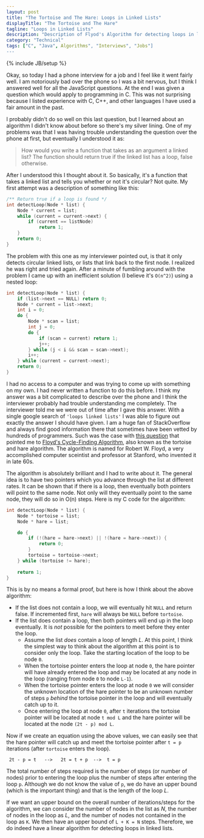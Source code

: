 ```yaml
---
layout: post
title: "The Tortoise and The Hare: Loops in Linked Lists"
displayTitle: "The Tortoise and The Hare"
tagline: "Loops in Linked Lists"
description: "Description of Flyod's Algorithm for detecting loops in linked lists, also known as the tortoise and the hare algorithm."
category: "Technical"
tags: ["C", "Java", Algorithms", "Interviews", "Jobs"]
---
```

{% include JB/setup %}

Okay, so today I had a phone interview for a job and I feel like it went fairly
well. I am notoriously bad over the phone so I was a bit nervous, but I think I
answered well for all the JavaScript questions. At the end I was given a
question which would apply to programming in C. This was not surprising because
I listed experience with C, C++, and other languages I have used a fair amount
in the past.

I probably didn't do so well on this last question, but I learned about an
algorithm I didn't know about before so there's my silver lining. One of my 
problems was that I was having trouble understanding the question over the phone
at first, but eventually I understood it as:

> How would you write a function that takes as an argument a linked list? The
> function should return true if the linked list has a loop, false otherwise.

After I understood this I thought about it. So basically, it's a function that
takes a linked list and tells you whether or not it's circular? Not quite. My 
first attempt was a description of something like this:

```cpp
/** Return true if a loop is found */
int detectLoop(Node * list) {
    Node * current = list;
    while (current = current->next) {
        if (current == listNode)
            return 1;
    }
    return 0;
}
```

The problem with this one as my interviewer pointed out, is that it only detects
circular linked lists, or lists that link back to the first node. I realized he
was right and tried again. After a minute of fumbling around with the problem I
came up with an inefficient solution (I believe it's `O(n^2)`) using a nested 
loop:

```cpp
int detectLoop(Node * list) {
    if (list->next == NULL) return 0;
    Node * current = list->next;
    int i = 0;
    do {
        Node * scan = list;
        int j = 0;
        do {
            if (scan = current) return 1;
            j++;
        } while (j < i && scan = scan->next);
        i++;
    } while (current = current->next);
    return 0;
}
```

I had no access to a computer and was trying to come up with something on my
own. I had never written a function to do this before. I think my answer was a
bit complicated to describe over the phone and I think the interviewer probably
had trouble understanding me completely. The interviewer told me we were out
of time after I gave this answer. With a single google search of 
`'loops linked lists'` I was able to figure out exactly the answer I should have
given. I am a huge fan of StackOverflow and always find good information there
that sometimes have been vetted by hundreds of programmers. Such was the case
with [this question][so-question] that pointed me to 
[Floyd's Cycle-Finding Algorithm][wiki-floyds-algorithm], also known as the
tortoise and hare algorithm. The algorithm is named for Robert W. Floyd, a
very accomplished computer sceintist and professor at Stanford, who invented it
in late 60s.

The algorithm is absolutely brilliant and I had to write about it.
The general idea is to have two pointers which you advance through the list
at different rates. It can be shown that if there is a loop, then eventually
both pointers will point to the same node. Not only will they eventually point
to the same node, they will do so in O(n) steps. Here is my C code for the 
algorithm:

```cpp
int detectLoop(Node * list) {
    Node * tortoise = list;
    Node * hare = list;

    do {
        if (!(hare = hare->next) || !(hare = hare->next)) {
            return 0;
        }
        tortoise = tortoise->next;
    } while (tortoise != hare);
    
    return 1;
}
```

This is by no means a formal proof, but here is how I think about the above
algorithm:

 - If the list does not contain a loop, we will eventually hit `NULL` and return
   false. If incremented first, `hare` will always be `NULL` before `tortoise`.
 - If the list does contain a loop, then both pointers will end up in the loop
   eventually. It is *not* possible for the pointers to meet before they enter the
   loop.
   - Assume the list *does* contain a loop of length *L*. At this point, I think 
     the simplest way to think about the algorithm at this point is to consider
     only the loop. Take the starting location of the loop to be node `0`.
   - When the tortoise pointer enters the loop at node `0`, the hare pointer 
     will have already entered the loop and may be located at any node in the 
     loop (ranging from node `0` to node `L-1`).
   - When the tortoise pointer enters the loop at node `0` we will consider the
     unknown location of the hare pointer to be an unknown number of steps `p`
     *behind* the tortoise pointer in the loop and will eventually catch up to it. 
   - Once entering the loop at node `0`, after `t` iterations the tortoise
     pointer will be located at node `t mod L` and the hare pointer will be located at the node `(2t - p) mod L`.

Now if we create an equation using the above values, we can easily see that the
hare pointer will catch up and meet the tortoise pointer after `t = p` iterations (after `tortoise` enters the loop). 

     2t - p = t   -->   2t = t + p  -->  t = p

The total number of steps required is the number of steps (or number of nodes)
prior to entering the loop plus the number of steps after entering the loop `p`.
Although we do not know the value of `p`, we do have an upper bound (which is
the important thing) and that is the length of the loop *L*. 

If we want an upper bound on the overall number of iterations/steps for the algorithm, we can consider the number of nodes in the list as *N*, the number of nodes in the loop as *L*, and the number of nodes not contained in the loop as
`K`. We then have an upper bound of `L + K = N` steps. Therefore, we do indeed have a linear algorithm for detecting loops in linked lists.

[so-question]: http://stackoverflow.com/questions/2663115/how-to-detect-a-loop-in-a-linked-list
[wiki-floyds-algorithm]: http://en.wikipedia.org/wiki/Cycle_detection#Tortoise_and_hare
